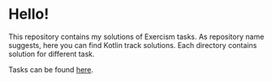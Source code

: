 # Hello!

This repository contains my solutions of Exercism tasks.
As repository name suggests, here you can find Kotlin track solutions. 
Each directory contains solution for different task. 

Tasks can be found [here](https://exercism.io/my/tracks/kotlin).
